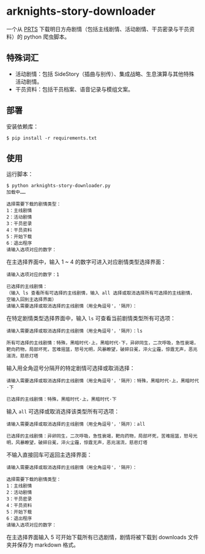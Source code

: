 # arknights-story-downloader

一个从 [PRTS](https://prts.wiki/w/首页) 下载明日方舟剧情（包括主线剧情、活动剧情、干员密录与干员资料）的 python 爬虫脚本。

## 特殊词汇

- 活动剧情：包括 SideStory（插曲与别传）、集成战略、生息演算与其他特殊活动剧情。
- 干员资料：包括干员档案、语音记录与模组文案。

## 部署

安装依赖库：

```
$ pip install -r requirements.txt
```

## 使用

运行脚本：

```
$ python arknights-story-downloader.py
加载中……

选择需要下载的剧情类型：
1：主线剧情
2：活动剧情
3：干员密录
4：干员资料
5：开始下载
6：退出程序
请输入选项对应的数字：
```

在主选择界面中，输入 1 ~ 4 的数字可进入对应剧情类型选择界面：

```
请输入选项对应的数字：1

已选择的主线剧情：
（输入 ls 查看所有可选择的主线剧情，输入 all 选择或取消选择所有可选择的主线剧情，空输入回到主选择界面）
请输入需要选择或取消选择的主线剧情（用全角逗号'，'隔开）：
```

在特定剧情类型选择界面中，输入 `ls` 可查看当前剧情类型所有可选项：

```
请输入需要选择或取消选择的主线剧情（用全角逗号'，'隔开）：ls

所有可选择的主线剧情：特殊，黑暗时代·上，黑暗时代·下，异卵同生，二次呼吸，急性衰竭，靶向药物，局部坏死，苦难摇篮，怒号光明，风暴瞭望，破碎日冕，淬火尘霾，惊霆无声，恶兆湍流，慈悲灯塔
```

输入用全角逗号分隔开的特定剧情可选择或取消选择：

```
请输入需要选择或取消选择的主线剧情（用全角逗号'，'隔开）：特殊，黑暗时代·上，黑暗时代·下

已选择的主线剧情：特殊，黑暗时代·上，黑暗时代·下
```

输入 `all` 可选择或取消选择该类型所有可选项：

```
请输入需要选择或取消选择的主线剧情（用全角逗号'，'隔开）：all

已选择的主线剧情：异卵同生，二次呼吸，急性衰竭，靶向药物，局部坏死，苦难摇篮，怒号光明，风暴瞭望，破碎日冕，淬火尘霾，惊霆无声，恶兆湍流，慈悲灯塔
```

不输入直接回车可返回主选择界面：

```
请输入需要选择或取消选择的主线剧情（用全角逗号'，'隔开）：

选择需要下载的剧情类型：
1：主线剧情
2：活动剧情
3：干员密录
4：干员资料
5：开始下载
6：退出程序
请输入选项对应的数字：
```

在主选择界面输入 5 可开始下载所有已选剧情，剧情将被下载到 downloads 文件夹并保存为 markdown 格式。
